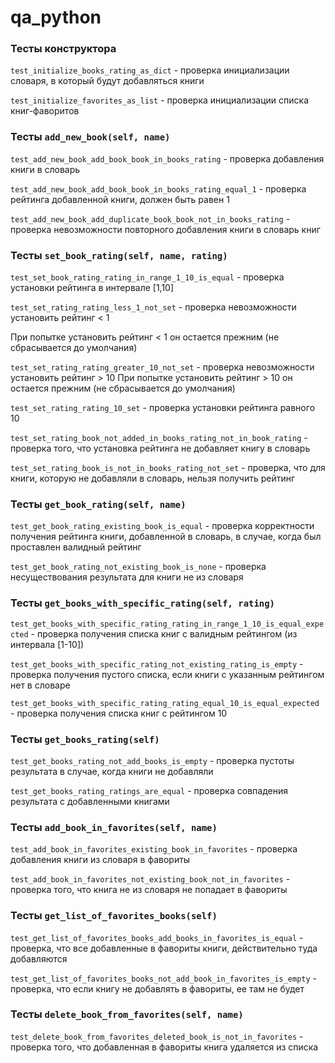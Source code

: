 # qa_python

### Тесты конструктора

`test_initialize_books_rating_as_dict` - проверка инициализации словаря, в который будут добавляться книги

`test_initialize_favorites_as_list` - проверка инициализации списка книг-фаворитов


### Тесты `add_new_book(self, name)`

`test_add_new_book_add_book_book_in_books_rating` - проверка добавления книги в словарь

`test_add_new_book_add_book_book_in_books_rating_equal_1` - проверка рейтинга добавленной книги, должен быть равен 1

`test_add_new_book_add_duplicate_book_book_not_in_books_rating` - проверка невозможности повторного добавления книги в словарь книг


### Тесты `set_book_rating(self, name, rating)`

`test_set_book_rating_rating_in_range_1_10_is_equal` - проверка установки рейтинга в интервале [1,10]

`test_set_rating_rating_less_1_not_set` - проверка невозможности установить рейтинг < 1 

При попытке установить рейтинг < 1 он остается прежним (не сбрасывается до умолчания)

`test_set_rating_rating_greater_10_not_set` - проверка невозможности установить рейтинг > 10
При попытке установить рейтинг > 10 он остается прежним (не сбрасывается до умолчания)

`test_set_rating_rating_10_set` - проверка установки рейтинга равного 10

`test_set_rating_book_not_added_in_books_rating_not_in_book_rating` - проверка того, что установка рейтинга не добавляет книгу в словарь

`test_set_rating_book_is_not_in_books_rating_not_set` -  проверка, что для книги, которую не добавляли в словарь, нельзя получить рейтинг


### Тесты `get_book_rating(self, name)`

`test_get_book_rating_existing_book_is_equal` -  проверка корректности получения рейтинга книги, добавленной в словарь, в случае, когда был проставлен валидный рейтинг

`test_get_book_rating_not_existing_book_is_none` - проверка несуществования результата для книги не из словаря


### Тесты `get_books_with_specific_rating(self, rating)`

`test_get_books_with_specific_rating_rating_in_range_1_10_is_equal_expected` - проверка получения списка книг с валидным рейтингом (из интервала [1-10])

`test_get_books_with_specific_rating_not_existing_rating_is_empty` - проверка получения пустого списка, если книги с указанным рейтингом нет в словаре

`test_get_books_with_specific_rating_rating_equal_10_is_equal_expected` - проверка получения списка книг с рейтингом 10


### Тесты `get_books_rating(self)`

`test_get_books_rating_not_add_books_is_empty` - проверка пустоты результата в случае, когда книги не добавляли

`test_get_books_rating_ratings_are_equal` - проверка совпадения результата с добавленными книгами


### Тесты `add_book_in_favorites(self, name)`

`test_add_book_in_favorites_existing_book_in_favorites` - проверка добавления книги из словаря в фавориты

`test_add_book_in_favorites_not_existing_book_not_in_favorites` - проверка того, что книга не из словаря не попадает в фавориты


### Тесты `get_list_of_favorites_books(self)`

`test_get_list_of_favorites_books_add_books_in_favorites_is_equal` - проверка, что все добавленные в фавориты книги, действительно туда добавляются

`test_get_list_of_favorites_books_not_add_book_in_favorites_is_empty` - проверка, что если книгу не добавлять в фавориты, ее там не будет


### Тесты `delete_book_from_favorites(self, name)`

`test_delete_book_from_favorites_deleted_book_is_not_in_favorites` - проверка того, что добавленная в фавориты книга удаляется из списка